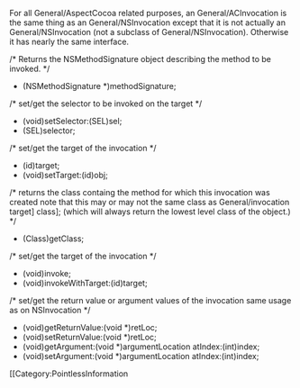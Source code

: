

For all General/AspectCocoa related purposes, an General/ACInvocation is the same thing as an General/NSInvocation except that it is not actually an General/NSInvocation (not a subclass of General/NSInvocation).  Otherwise it has nearly the same interface.

    

 /*
     Returns the NSMethodSignature object describing the method to be invoked.
 */
 - (NSMethodSignature *)methodSignature;
 
 /*
     set/get the selector to be invoked on the target
 */
 - (void)setSelector:(SEL)sel;
 - (SEL)selector;
 
 /*
     set/get the target of the invocation
 */
 - (id)target;
 - (void)setTarget:(id)obj;
 
 /*
     returns the class containg the method for which this invocation was created
     note that this may or may not the same class as General/invocation target] class];
     (which will always return the lowest level class of the object.)
 */
 - (Class)getClass;
 
 /*
     set/get the target of the invocation
 */
 - (void)invoke;
 - (void)invokeWithTarget:(id)target;
 
 /*
     set/get the return value or argument values of the invocation
     same usage as on NSInvocation
 */
 - (void)getReturnValue:(void *)retLoc;
 - (void)setReturnValue:(void *)retLoc;
 - (void)getArgument:(void *)argumentLocation atIndex:(int)index;
 - (void)setArgument:(void *)argumentLocation atIndex:(int)index;
 




[[Category:PointlessInformation
